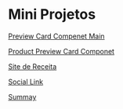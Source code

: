 <h1>Mini Projetos</h1>

<a href="https://agnesta90.github.io/Minis-Projetos/Preview%20card%20component%20main/">Preview Card Compenet Main</a>

<a href="https://agnesta90.github.io/Minis-Projetos/Product%20preview%20card%20component/">Product Preview Card Componet</a>

<a href="https://agnesta90.github.io/Minis-Projetos/Site%20de%20receita/">Site de Receita</a>

<a href="https://agnesta90.github.io/Minis-Projetos/Social%20link/">Social Link</a>

<a href="https://agnesta90.github.io/Minis-Projetos/Summay/">Summay</a>
